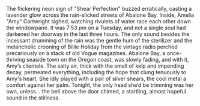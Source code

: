 The flickering neon sign of "Shear Perfection" buzzed erratically, casting a lavender glow across the rain-slicked streets of Abalone Bay. Inside, Amelia "Amy" Cartwright sighed, watching rivulets of water race each other down the windowpane. It was 7:53 pm on a Tuesday, and not a single soul had darkened her doorway in the last three hours. The only sound besides the incessant drumming of the rain was the gentle hum of the sterilizer and the melancholic crooning of Billie Holiday from the vintage radio perched precariously on a stack of old Vogue magazines.  Abalone Bay, a once-thriving seaside town on the Oregon coast, was slowly fading, and with it, Amy’s clientele.  The salty air, thick with the smell of kelp and impending decay, permeated everything, including the hope that clung tenuously to Amy's heart.  She idly played with a pair of silver shears, the cool metal a comfort against her palm. Tonight, the only head she’d be trimming was her own, unless… the bell above the door chimed, a startling, almost hopeful sound in the stillness.

